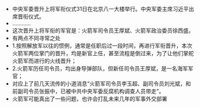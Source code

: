- 中央军委晋升上将军衔仪式31日在北京八一大楼举行。中央军委主席习近平出席晋衔仪式。
- …………
- 这次晋升上将军衔的军官是：火箭军司令员王厚斌、火箭军政治委员徐西盛。
- 有两点不同寻常之处
- 1.按照解放军以往的惯例，通常是任职后过一段时间，再进行军衔晋升，本次火箭军两位掌门的晋升，均是新官上任，甚至流程是倒过来，为了让他们掌舵火箭军而进行的火线晋升；
- 2.火箭军历任司令员，均出身导弹部队，但新任司令员王厚斌，是一名海军军官；
- 对应上了前几天流传的小道消息“火箭军司令员李玉超、副司令员刘光斌，和前副司令员张振中，已被中共中央军委反腐机构调查人员带走”。
- 火箭军可能真出了一些问题，也许会打乱未来几年的军事外交部署